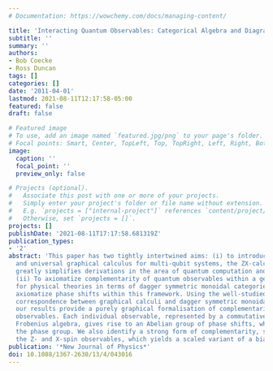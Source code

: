 ```yaml
---
# Documentation: https://wowchemy.com/docs/managing-content/

title: 'Interacting Quantum Observables: Categorical Algebra and Diagrammatics'
subtitle: ''
summary: ''
authors:
- Bob Coecke
- Ross Duncan
tags: []
categories: []
date: '2011-04-01'
lastmod: 2021-08-11T12:17:58-05:00
featured: false
draft: false

# Featured image
# To use, add an image named `featured.jpg/png` to your page's folder.
# Focal points: Smart, Center, TopLeft, Top, TopRight, Left, Right, BottomLeft, Bottom, BottomRight.
image:
  caption: ''
  focal_point: ''
  preview_only: false

# Projects (optional).
#   Associate this post with one or more of your projects.
#   Simply enter your project's folder or file name without extension.
#   E.g. `projects = ["internal-project"]` references `content/project/deep-learning/index.md`.
#   Otherwise, set `projects = []`.
projects: []
publishDate: '2021-08-11T17:17:58.681319Z'
publication_types:
- '2'
abstract: 'This paper has two tightly intertwined aims: (i) to introduce an intuitive
  and universal graphical calculus for multi-qubit systems, the ZX-calculus, which
  greatly simplifies derivations in the area of quantum computation and information.
  (ii) To axiomatize complementarity of quantum observables within a general framework
  for physical theories in terms of dagger symmetric monoidal categories. We also
  axiomatize phase shifts within this framework. Using the well-studied canonical
  correspondence between graphical calculi and dagger symmetric monoidal categories,
  our results provide a purely graphical formalisation of complementarity for quantum
  observables. Each individual observable, represented by a commutative special dagger
  Frobenius algebra, gives rise to an Abelian group of phase shifts, which we call
  the phase group. We also identify a strong form of complementarity, satisfied by
  the Z- and X-spin observables, which yields a scaled variant of a bialgebra.'
publication: '*New Journal of Physics*'
doi: 10.1088/1367-2630/13/4/043016
---
```

